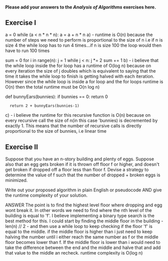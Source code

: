 #### Please add your answers to the ***Analysis of  Algorithms*** exercises here.

## Exercise I
 a = 0
    while (a < n * n * n):
      a = a + n * n
a) - runtime is O(n) because the number of steps we need to perform is proportional to the size of n
i.e if n is size 4 the while loop has to run 4 times...if n is size 100 the loop would then have to run 100 times


sum = 0
    for i in range(n):
      j = 1
      while j < n:
        j *= 2
        sum += 1
b) - i believe that the while loop inside the for loop has a runtime of O(log n) because on every iteration the size of j doubles which is equivalent to saying that the time it takes the while loop to finish is getting halved with each iteration. However since the while loop is inside a for loop and the for loops runtime is O(n) then the total runtime must be O(n log n)



def bunnyEars(bunnies):
      if bunnies == 0:
        return 0

      return 2 + bunnyEars(bunnies-1)
c) - i believe the runtime for this recursive function is O(n) because on every recursive call the size of n(in this case 'bunnies) is decremented by exactly 1. This means that the number of recursive calls is directly proportional to the size of bunnies, i.e linear time

## Exercise II

Suppose that you have an n-story building and plenty of eggs. Suppose also that an egg gets broken if it is thrown off floor f or higher, and doesn't get broken if dropped off a floor less than floor f. Devise a strategy to determine the value of f such that the number of dropped + broken eggs is minimized.

Write out your proposed algorithm in plain English or pseudocode AND give the runtime complexity of your solution.


ANSWER
The point is to find the highest level floor where dropping and egg wont break it. In other words we need to find where the nth level of the building is equal to 'f'.
I believe implementing a binary type search is the best method for this. I could start by finding the middle floor in the building - len(n) // 2 - and then use a while loop to keep checking if the floor 'f' is equal to the middle. if the middle floor is higher than i just need to keep halving the number until i either reach the same number as f or the middle floor becomes lower than f. If the middle floor is lower than i would need to take the difference between the end and the middle and halve that and add that value to the middle an recheck.
runtime complexity is O(log n)
